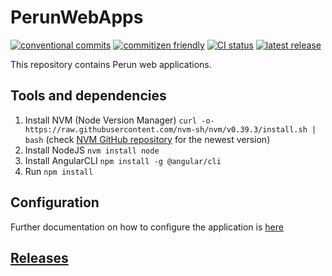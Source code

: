 # PerunWebApps
[![conventional commits](https://img.shields.io/badge/semantic--release-conventional-e10079?logo=semantic-release)](https://www.conventionalcommits.org/)
[![commitizen friendly](https://img.shields.io/badge/commitizen-friendly-brightgreen.svg)](https://commitizen.github.io/cz-cli/)
[![CI status](https://github.com/cesnet/perun-web-apps/actions/workflows/release.yml/badge.svg)](https://github.com/cesnet/perun-web-apps/actions/workflows/release.yml)
[![latest release](https://img.shields.io/github/v/release/cesnet/perun-web-apps)](https://github.com/CESNET/perun-web-apps/releases)


This repository contains Perun web applications.
## Tools and dependencies
1) Install NVM (Node Version Manager) `curl -o- https://raw.githubusercontent.com/nvm-sh/nvm/v0.39.3/install.sh | bash` (check [NVM GitHub repository](https://github.com/nvm-sh/nvm) for the newest version)
2) Install NodeJS `nvm install node`
3) Install AngularCLI `npm install -g @angular/cli`
4) Run `npm install`
## Configuration
Further documentation on how to configure the application is [here](https://perunaai.atlassian.net/wiki/external/3440714/ZTRlMzIyY2ZjNzk1NDE3MzhkMzVkZDNmODIwN2UyYmY?atlOrigin=eyJpIjoiZGI5YTc5ZjE4M2ExNDk4YWExNjQ4ZTIyMTU1N2RmZGQiLCJwIjoiYyJ9)
## [Releases](https://github.com/CESNET/perun-web-apps/releases)
